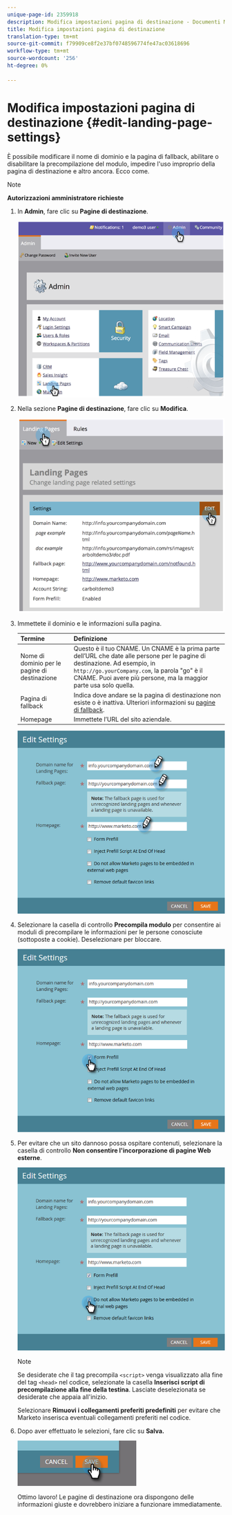 ```yaml
---
unique-page-id: 2359918
description: Modifica impostazioni pagina di destinazione - Documenti Marketo - Documentazione prodotto
title: Modifica impostazioni pagina di destinazione
translation-type: tm+mt
source-git-commit: f79909ce8f2e37bf0748596774fe47ac03618696
workflow-type: tm+mt
source-wordcount: '256'
ht-degree: 0%

---
```



# Modifica impostazioni pagina di destinazione {#edit-landing-page-settings}

È possibile modificare il nome di dominio e la pagina di fallback, abilitare o disabilitare la precompilazione del modulo, impedire l&#39;uso improprio della pagina di destinazione e altro ancora. Ecco come.

>[!NOTE]
>
>**Autorizzazioni amministratore richieste**

1. In **Admin**, fare clic su **Pagine di destinazione**.

   ![](assets/image2014-9-10-9-3a47-3a40.png)

1. Nella sezione **Pagine di destinazione**, fare clic su **Modifica**.

   ![](assets/image2014-9-10-9-3a47-3a12.png)

1. Immettete il dominio e le informazioni sulla pagina.

   | Termine | Definizione |
   |---|---|
   | Nome di dominio per le pagine di destinazione | Questo è il tuo CNAME. Un CNAME è la prima parte dell’URL che date alle persone per le pagine di destinazione. Ad esempio, in `http://go.yourCompany.com`, la parola &quot;go&quot; è il CNAME. Puoi avere più persone, ma la maggior parte usa solo quella. |
   | Pagina di fallback | Indica dove andare se la pagina di destinazione non esiste o è inattiva. Ulteriori informazioni su [pagine di fallback](/help/marketo/product-docs/administration/settings/set-a-fallback-page.md). |
   | Homepage | Immettete l’URL del sito aziendale. |

   ![](assets/three.png)

1. Selezionare la casella di controllo **Precompila modulo** per consentire ai moduli di precompilare le informazioni per le persone conosciute (sottoposte a cookie). Deselezionare per bloccare.

   ![](assets/four.png)

1. Per evitare che un sito dannoso possa ospitare contenuti, selezionare la casella di controllo **Non consentire l&#39;incorporazione di pagine Web esterne**.

   ![](assets/five.png)

   >[!NOTE]
   >
   >Se desiderate che il tag precompila `<script>` venga visualizzato alla fine del tag `<head>` nel codice, selezionate la casella **Inserisci script di precompilazione alla fine della testina**. Lasciate deselezionata se desiderate che appaia all&#39;inizio.
   >
   >Selezionare **Rimuovi i collegamenti preferiti predefiniti** per evitare che Marketo inserisca eventuali collegamenti preferiti nel codice.

1. Dopo aver effettuato le selezioni, fare clic su **Salva.**

   ![](assets/six.png)

   Ottimo lavoro! Le pagine di destinazione ora dispongono delle informazioni giuste e dovrebbero iniziare a funzionare immediatamente.
